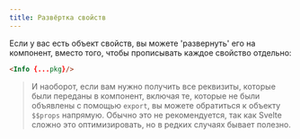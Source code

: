 ```yaml
---
title: Развёртка свойств
---
```


Если у вас есть объект свойств, вы можете 'развернуть' его на компонент, вместо того, чтобы прописывать каждое свойство отдельно:

```html
<Info {...pkg}/>
```

> И наоборот, если вам нужно получить все реквизиты, которые были переданы в компонент, включая те, которые не были объявлены с помощью `export`, вы можете обратиться к объекту `$$props` напрямую. Обычно это не рекомендуется, так как Svelte сложно это оптимизировать, но в редких случаях бывает полезно.